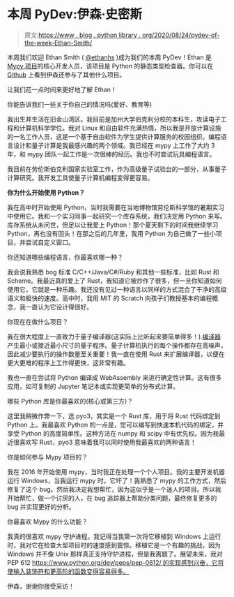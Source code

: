 # 本周 PyDev:伊森·史密斯

> 原文:[https://www . blog . python library . org/2020/08/24/pydev-of-the-week-Ethan-Smith/](https://www.blog.pythonlibrary.org/2020/08/24/pydev-of-the-week-ethan-smith/)

本周我们欢迎 Ethan Smith ( [@ethanhs](https://twitter.com/ethanhs) )成为我们的本周 PyDev！Ethan 是 [Mypy 项目](https://mypy.readthedocs.io/en/stable/)的核心开发人员，该项目是 Python 的静态类型检查器。你可以在 [Github](https://github.com/ethanhs) 上看到伊森还参与了其他什么项目。

让我们花一点时间来更好地了解 Ethan！

你能告诉我们一些关于你自己的情况吗(爱好、教育等)

我出生并生活在旧金山湾区。我目前是加州大学伯克利分校的本科生，攻读电子工程和计算机科学学位。我对 Linux 和自由软件充满热情，所以我是开放计算设施的一名工作人员，这是一个基于自由软件为学生提供计算服务的校园组织。编程语言设计和量子计算是我最感兴趣的两个领域。我已经在 mypy 上工作了大约 3 年，和 mypy 团队一起工作是一次很棒的经历。我也不时尝试玩具编程语言。

我目前在劳伦斯伯克利国家实验室工作，作为高级量子试验台的一部分，从事量子计算研究。我开发工具使量子计算机编程变得更容易。

**你为什么开始使用 Python？**

我在高中时开始使用 Python，当时我需要在当地博物馆劳伦斯科学馆的暑期实习中使用它。我和一个实习同事一起研究一个库存系统，我们决定用 Python 来写。库存系统从未问世，但足以让我爱上 Python！那个夏天剩下的时间我继续学习 Python，再也没有回头！在那之后的几年里，我用 Python 为自己做了一些小项目，并尝试自定义窗口。

你还知道哪些编程语言，你最喜欢哪一种？

我会说我熟悉 bog 标准 C/C++/Java/C#/Ruby 和其他一些标准，比如 Rust 和 Scheme。我最近真的爱上了 Rust，我知道它被炒作了很多，但一旦你知道如何使用它，它就是一种乐趣。我还没有见过一种语言以同样的方式混合了干净的高级语义和极快的速度。高中时，我用 MIT 的 Scratch 向孩子们教授基本的编程概念，我一直认为它设计得很好。

你现在在做什么项目？

我在很大程度上一直致力于量子编译器(这实际上比听起来要简单得多！).[编译器](https://github.com/WolfLink/qsearch)产生最小或接近最小尺寸的量子程序。量子计算机执行的每个操作都存在高噪声，因此减少要执行的操作数量至关重要！我一直在使用 Rust 来扩展编译器，以便在更大更难的程序上工作得更快，这非常有趣。

我也一直在尝试将 Python 编译成 WebAssembly 来进行确定性计算。这有很多应用，如可复制的 Jupyter 笔记本或实现更简单的分布式计算。

哪些 Python 库是你最喜欢的(核心或第三方)？

这里我稍微作弊一下，选 pyo3，其实是一个 Rust 库，用于将 Rust 代码绑定到 Python 上。我最喜欢 Python 的一点是，您可以编写到快速本机代码的绑定，并享受 Python 的高度简单性。这种方法在 numpy 和 scipy 中有优先权。因为我最近很喜欢写 Rust，pyo3 意味着我可以同时使用我最喜欢的两种语言！

你是如何参与 Mypy 项目的？

我在 2016 年开始使用 mypy，当时我正在处理一个个人项目。我的主要开发机器运行 Windows，当我运行 mypy 时，它坏了！我熟悉了 mypy 的工作方式，然后修复了这个 bug。然后我决定我想帮忙，因为这似乎是一个迷人的项目。所以我开始帮忙，做一个讨厌的人，在 bug 追踪器上帮助分类问题，最终修复更多的 bug 并实现更好的分析。

你最喜欢 Mypy 的什么功能？

我真的很喜欢 mypy 守护进程。我记得当我第一次将它移植到 Windows 上运行时，我对它在检查大型项目时的速度感到震惊。移植它是一个有趣的挑战，因为 Windows 并不像 Unix 那样真正支持守护进程，但是我离题了。展望未来，我对 PEP 612 https://www.python.org/dev/peps/pep-0612/,的实现感到兴奋，它将使输入装饰符和更高阶的函数变得容易得多。

伊森，谢谢你接受采访！